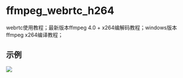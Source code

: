 # ffmpeg_webrtc_h264
webrtc使用教程；最新版本ffmpeg 4.0 + x264编解码教程；windows版本ffmpeg x264编译教程； 

## 示例
![](https://gitee.com/zoeconor/ffmpeg_webrtc_h264/blob/main/images/demo.png)
